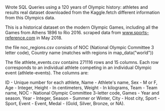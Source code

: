Wrote SQL Queries using a 120 years of Olympic history: athletes and results real dataset downloaded from the Kaggle.fetch different information from this Olympics data.

This is a historical dataset on the modern Olympic Games, including all the Games from Athens 1896 to Rio 2016. scraped data from www.sports-reference.com in May 2018.

the file noc_regions.csv consists of NOC (National Olympic Committee 3 letter code),
Country name (matches with regions in map_data("world"))

The file athlete_events.csv contains 271116 rows and 15 columns. Each row corresponds to an individual athlete competing in an individual Olympic event (athlete-events). The columns are:

ID - Unique number for each athlete,
Name - Athlete's name,
Sex - M or F,
Age - Integer,
Height - In centimeters,
Weight - In kilograms,
Team - Team name,
NOC - National Olympic Committee 3-letter code,
Games - Year and season,
Year - Integer,
Season - Summer or Winter,
City - Host city,
Sport - Sport,
Event - Event,
Medal - (Gold, Silver, Bronze, or NA).

